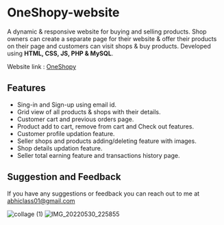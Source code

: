 # OneShopy-website
A dynamic & responsive website for buying and selling products. Shop owners can create a separate page for their website & offer their products on their page and customers can visit shops & buy products. Developed using **HTML, CSS, JS, PHP & MySQL**.

Website link : [OneShopy](https://oneshopy.in)

## Features
- Sing-in and Sign-up using email id.
- Grid view of all products & shops with their details.
- Customer cart and previous orders page.
- Product add to cart, remove from cart and Check out features.
- Customer profile updation feature.
- Seller shops and products adding/deleting feature with images.
- Shop details updation feature.
- Seller total earning feature and transactions history page. 

## Suggestion and Feedback

If you have any suggestions or feedback you can reach out to me at abhiclass01@gmail.com


![collage (1)](https://user-images.githubusercontent.com/75718742/171041243-59f61701-011b-400d-811b-d396f5f9d6c0.jpg)
![IMG_20220530_225855](https://user-images.githubusercontent.com/75718742/171045516-c54c2e36-78da-4299-850a-3610686c5fd1.jpg)

